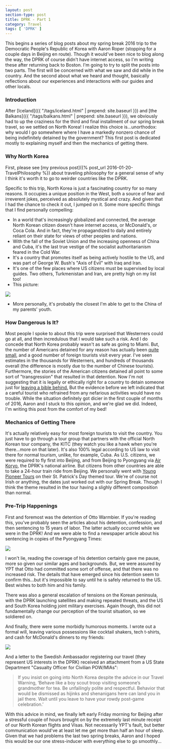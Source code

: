 ```yaml
---
layout: post
section-type: post
title: DPRK - Part 1
category: Travel
tags: [ 'DPRK' ]
---
```


This begins a series of blog posts about my spring break 2016 trip to the Democratic People's 
Republic of Korea with Aaron Roper (stopping for a couple days in Beijing en route).
Though it would've been nice to blog along the way, the DPRK of course didn't have internet access,
so I'm writing these after returning back to Boston. I'm going to try to split the posts into
two parts. The first will be concerned with what we saw and did while in the country. And the second
about what we heard and thought, basically reflections about our experiences and interactions with our
guides and other locals. 

### Introduction

After [Iceland]({{ "/tags/iceland.html" | prepend: site.baseurl }}) and
[the Balkans]({{ "/tags/balkans.html" | prepend: site.baseurl }}),
we obviously had to up the craziness for the
third and final installment of our spring break travel, so we settled on North Korea! 
I realize this choice is...unorthodox: why would I go somewhere where I have a markedly nonzero
chance of being indefinitely detained by the government?
This first post is dedicated mostly to explaining myself and then the mechanics of getting there.

### Why North Korea

First, please see
[my previous post]({% post_url 2016-01-20-TravelPhilosophy %})
about traveling philosophy for a general sense of why I think it's worth it to go to
weirder countries like the DPRK. 

Specific to this trip, North Korea is just a fascinating country for so many reasons.
It occupies a unique position in the West, both a source of fear and irreverent jokes, perceived as
absolutely mystical and crazy. And given that I had the chance to check it out, I jumped on it.
Some more specific things that I find personally compelling:

+ In a world that's increasingly globalized and connected, the average North Korean citizen
doesn't have internet access, or McDonald's, or Coca Cola. And in fact, they're propagandized
to daily and entirely reliant on their state for views of other peoples and nations.
+ With the fall of the Soviet Union and the increasing openness of China and Cuba, it's the
last true vestige of the socialist authoritarianism feared in the Cold War.
+ It's a country that promotes itself as being actively hostile to the US, and was part of
George W. Bush's "Axis of Evil" with Iraq and Iran.
+ It's one of the few places where US citizens must be supervised by local guides. Two others,
Turkmenistan and Iran, are pretty high on my list too!
+ This picture:

![](http://cdn.citylab.com/media/img/citylab/legacy/2012/12/18/north%20korea%20satellite%20nasa%20lights%20OLD.JPG)

+ More personally, it's probably the closest I'm able to get to the China of my parents' youth.

### How Dangerous Is It?

Most people I spoke to about this trip were surprised that Westerners could go at all, and then
incredulous that I would take such a risk. And I do concede that North Korea probably wasn't as
safe as going to Miami. But, the number of Americans detained for any reason has actually been
[quite small](https://en.wikipedia.org/wiki/List_of_Americans_detained_by_North_Korea),
and a good number of foreign tourists visit every year.
I've seen estimates in the thousands for Westerners, and hundreds of thousands overall (the difference
is mostly due to the number of Chinese tourists). Furthermore, the stories of the American
citizens detained all point to some sort of "transgression" that resulted in that detention.
Now I'm not suggesting that it is legally or ethically right for a country to detain someone
just for
[leaving a bible behind.](https://en.wikipedia.org/wiki/Jeffrey_Edward_Fowle)
But the evidence before we left indicated that a careful tourist who refrained from any
nefarious activities would have no trouble. While the situation definitely got dicier
in the first couple of months of 2016, Aaron and I stuck to this opinion, and we're glad we did.
Indeed, I'm writing this post from the comfort of my bed! 


### Mechanics of Getting There
It's actually relatively easy for most foreign tourists to visit the country. You 
just have to go through a tour group that partners with the official North Korean
tour company, the KITC (they watch you like a hawk when you're there...more on that
later). It's also 100% legal according to US law
to visit there for normal tourism, unlike, for example, Cuba.
As U.S. citizens, we were required to fly first into Beijing, and from Beijing to Pyongyang via 
[Air Koryo](http://www.airkoryo.org/), the DPRK's national airline.
But citizens from other countries are able to take a 24-hour train ride from Beijing.
We personally went with
[Young Pioneer Tours](http://www.youngpioneertours.com/) on their St. Patrick's Day
themed tour. We're of course not Irish or anything, the dates just worked out with our
Spring Break. Though I think the theme resulted in the tour having a slighly different
composition than normal.

### Pre-Trip Happenings

First and foremost was the detention of Otto Warmbier.
If you're reading this, you've probably seen the articles
about his detention, confession, and then sentencing to 15 years of labor. The latter actually occurred
while we were in the DPRK! And we were able to find a newspaper article about his sentencing in
copies of the Pyongyang Times:

![](https://dl.dropboxusercontent.com/s/xpja9x9uuu8ckja/P3180327.JPG?dl=0)

I won't lie, reading the coverage of his detention certainly gave me pause, more so given our
similar ages and backgrounds. But, we were assured by YPT that Otto had
committed some sort of offense, and that there was no increased risk. The details that have emerged
since his detention seem to confirm this...but it's impossible to say until he is safely
returned to the US. Best wishes to both him and his family.

There was also a general escalation of tensions on the Korean peninsula, with the DPRK launching
satellites and making repeated threats, and the US and South Korea holding joint military exercises.
Again though, this did not fundamentally change our perception of the tourist situation, so we
soldiered on.

And finally, there were some morbidly humorous moments. I wrote out a formal will, leaving
various possessions like cocktail shakers, tech t-shirts, and cash for McDonald's dinners to my friends:

![](https://dl.dropboxusercontent.com/s/mubvblmo4944j5a/IMG_20160320_070908Edit.jpg?dl=0)

And a letter to the Swedish Ambassador registering our travel (they represent US interests in the
DPRK) received an attachment from a US State Department "Casualty Officer for Civilian POW/MIAs":

> If you insist on going into North Korea despite the advice in our Travel Warning,
> ‘Behave like a boy scout troop visiting someone’s grandmother for tea.
> Be unfailingly polite and respectful.  Behavior that would be dismissed as hijinks
> and shenanigans here can land you in jail there.
> Wait until you leave to have your rowdy post-game celebration.’

With this advice in mind, we finally left early Friday morning for Beijing after a
stressful couple of hours brought on by the extremely last minute receipt of our
North Korean flights and Visas. Not necessarily YPT's fault, but better communication would've at least
let me get more than half an hour of sleep. Given that we had problems the last two spring breaks,
Aaron and I hoped this would be our one stress-inducer with everything else to go smoothly...
